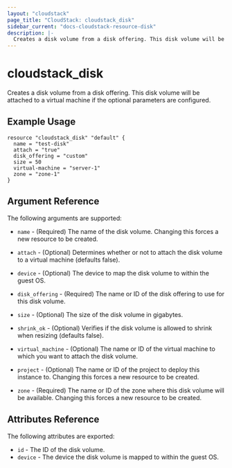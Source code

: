```yaml
---
layout: "cloudstack"
page_title: "CloudStack: cloudstack_disk"
sidebar_current: "docs-cloudstack-resource-disk"
description: |-
  Creates a disk volume from a disk offering. This disk volume will be attached to a virtual machine if the optional parameters are configured.
---
```


# cloudstack\_disk

Creates a disk volume from a disk offering. This disk volume will be attached to
a virtual machine if the optional parameters are configured.

## Example Usage

```
resource "cloudstack_disk" "default" {
  name = "test-disk"
  attach = "true"
  disk_offering = "custom"
  size = 50
  virtual-machine = "server-1"
  zone = "zone-1"
}
```

## Argument Reference

The following arguments are supported:

* `name` - (Required) The name of the disk volume. Changing this forces a new
    resource to be created.

* `attach` - (Optional) Determines whether or not to attach the disk volume to a
    virtual machine (defaults false).

* `device` - (Optional) The device to map the disk volume to within the guest OS.

* `disk_offering` - (Required) The name or ID of the disk offering to use for
    this disk volume.

* `size` - (Optional) The size of the disk volume in gigabytes.

* `shrink_ok` - (Optional) Verifies if the disk volume is allowed to shrink when
    resizing (defaults false).

* `virtual_machine` - (Optional) The name or ID of the virtual machine to which you
    want to attach the disk volume.

* `project` - (Optional) The name or ID of the project to deploy this
    instance to. Changing this forces a new resource to be created.

* `zone` - (Required) The name or ID of the zone where this disk volume will be available.
    Changing this forces a new resource to be created.

## Attributes Reference

The following attributes are exported:

* `id` - The ID of the disk volume.
* `device` - The device the disk volume is mapped to within the guest OS.
